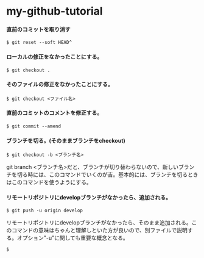 # my-github-tutorial
#### 直前のコミットを取り消す
```
$ git reset --soft HEAD^
```  
#### ローカルの修正をなかったことにする。
```
$ git checkout .
```
#### そのファイルの修正をなかったことにする。
```
$ git checkout <ファイル名>
```
#### 直前のコミットのコメントを修正する。
```
$ git commit --amend
```
#### ブランチを切る。(そのままブランチをcheckout)
```
$ git checkout -b <ブランチ名>
```
git branch <ブランチ名>だと、ブランチが切り替わらないので、新しいブランチを切る時には、このコマンドでいくのが吉。基本的には、ブランチを切るときはこのコマンドを使うようにする。

#### リモートリポジトリにdevelopブランチがなかったら、追加される。
```
$ git push -u origin develop
```
リモートリポジトリにdevelopブランチがなかったら、そのまま追加される。このコマンドの意味はちゃんと理解しといた方が良いので、別ファイルで説明する。オプション"-u"に関しても重要な概念となる。

```
$
```
